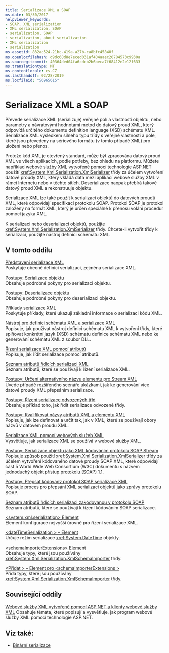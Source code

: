```yaml
---
title: Serializace XML a SOAP
ms.date: 03/30/2017
helpviewer_keywords:
- SOAP, XML serialization
- XML serialization, SOAP
- serialization, SOAP
- serialization, about serialization
- XML serialization
- serialization
ms.assetid: 832ac524-21bc-419a-a27b-ca8bfc45840f
ms.openlocfilehash: d9dc68d8e7eced031af404aaec20784573c9930a
ms.sourcegitcommit: 40364ded04fa6cdcb2b6beca7f68412e2e12f633
ms.translationtype: MT
ms.contentlocale: cs-CZ
ms.lasthandoff: 02/28/2019
ms.locfileid: "56965615"
---
```

# <a name="xml-and-soap-serialization"></a>Serializace XML a SOAP

Převede serializace XML (serializuje) veřejné polí a vlastností objektu, nebo parametry a návratovými hodnotami metod do datový proud XML, který odpovídá určitého dokumentu definition language (XSD) schématu XML. Serializace XML výsledkem silného typu třídy s veřejné vlastnosti a pole, které jsou převedeny na sériového formátu (v tomto případě XML) pro uložení nebo přenos.

Protože kód XML je otevřený standard, může být zpracována datový proud XML ve všech aplikacích, podle potřeby, bez ohledu na platformu. Můžete například webové služby XML vytvořené pomocí technologie ASP.NET použití <xref:System.Xml.Serialization.XmlSerializer> třídy za účelem vytvoření datové proudy XML, který vkládá data mezi aplikací webové služby XML v rámci Internetu nebo v těchto sítích. Deserializace naopak přebírá takové datový proud XML a rekonstruuje objektu.

Serializace XML lze také použít k serializaci objektů do datových proudů XML, které odpovídají specifikaci protokolu SOAP. Protokol SOAP je protokol založený na formát XML, který je určen speciálně k přenosu volání procedur pomocí jazyka XML.

K serializaci nebo deserializaci objektů, použijte <xref:System.Xml.Serialization.XmlSerializer> třídy. Chcete-li vytvořit třídy k serializaci, použijte nástroj definici schématu XML.

## <a name="in-this-section"></a>V tomto oddílu

[Představení serializace XML](introducing-xml-serialization.md)  
Poskytuje obecné definici serializaci, zejména serializace XML.

[Postupy: Serializace objektu](how-to-serialize-an-object.md)  
Obsahuje podrobné pokyny pro serializaci objektu.

[Postupy: Deserializace objektu](how-to-deserialize-an-object.md)  
Obsahuje podrobné pokyny pro deserializaci objektu.

[Příklady serializace XML](examples-of-xml-serialization.md)  
Poskytuje příklady, které ukazují základní informace o serializaci kódu XML.

[Nástroj pro definici schématu XML a serializace XML](the-xml-schema-definition-tool-and-xml-serialization.md)  
Popisuje, jak používat nástroj definici schématu XML k vytvoření třídy, které splňovat konkrétní jazyk (XSD) schématu definice schématu XML nebo ke generování schématu XML z soubor DLL.

[Řízení serializace XML pomocí atributů](controlling-xml-serialization-using-attributes.md)  
Popisuje, jak řídit serializace pomocí atributů.

[Seznam atributů řídících serializaci XML](attributes-that-control-xml-serialization.md)  
Seznam atributů, které se používají k řízení serializace XML.

[Postupy: Určení alternativního názvu elementu pro Stream XML](how-to-specify-an-alternate-element-name-for-an-xml-stream.md)  
Uvede případě rozšířeného scénáře ukázkami, jak ke generování více datové proudy XML přepsáním serializace.

[Postupy: Řízení serializace odvozených tříd](how-to-control-serialization-of-derived-classes.md)  
Obsahuje příklad toho, jak řídit serializace odvozené třídy.

[Postupy: Kvalifikovat názvy atributů XML a elementu XML](how-to-qualify-xml-element-and-xml-attribute-names.md)  
Popisuje, jak lze definovat a určit tak, jak v XML, které se používají obory názvů v datovém proudu XML.

[Serializace XML pomocí webových služeb XML](xml-serialization-with-xml-web-services.md)  
Vysvětluje, jak serializace XML se používá v webové služby XML.

[Postupy: Serializace objektu jako XML kódováním protokolu SOAP Stream](how-to-serialize-an-object-as-a-soap-encoded-xml-stream.md)  
Popisuje způsob použití <xref:System.Xml.Serialization.XmlSerializer> třídy za účelem vytvoření kódovaného datové proudy SOAP XML, které odpovídají část 5 World Wide Web Consortium (W3C) dokumentu s názvem [jednoduchý objekt přístup protokolu (SOAP) 1.1](https://www.w3.org/TR/2000/NOTE-SOAP-20000508/).

[Postupy: Přepsat kódovaný protokol SOAP serializace XML](how-to-override-encoded-soap-xml-serialization.md)  
Popisuje proces pro přepsání XML serializaci objektů jako zprávy protokolu SOAP.

[Seznam atributů řídících serializaci zakódovanou v protokolu SOAP](attributes-that-control-encoded-soap-serialization.md)  
Seznam atributů, které se používají k řízení kódováním SOAP serializace.

[\<system.xml.serialization> Element](system-xml-serialization-element.md)  
Element konfigurace nejvyšší úrovně pro řízení serializace XML.

[\<dateTimeSerialization > – Element](datetimeserialization-element.md)  
Určuje režim serializace <xref:System.DateTime> objekty.

[\<schemaImporterExtensions> Element](schemaimporterextensions-element.md)  
Obsahuje typy, které jsou používány <xref:System.Xml.Serialization.XmlSchemaImporter> třídy.

[\<Přidat > – Element pro \<schemaImporterExtensions >](add-element-for-schemaimporterextensions.md)  
Přidá typy, které jsou používány <xref:System.Xml.Serialization.XmlSchemaImporter> třídy.

## <a name="related-sections"></a>Související oddíly

[Webové služby XML vytvořené pomocí ASP.NET a klienty webové služby XML](https://docs.microsoft.com/previous-versions/dotnet/netframework-4.0/7bkzywba(v=vs.100))  
Obsahuje témata, které popisují a vysvětluje, jak program webové služby XML pomocí technologie ASP.NET.

## <a name="see-also"></a>Viz také:

- [Binární serializace](binary-serialization.md)
